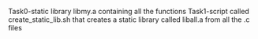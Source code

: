 Task0-static library libmy.a containing all the functions
Task1-script called create_static_lib.sh that creates a static library called liball.a from all the .c files